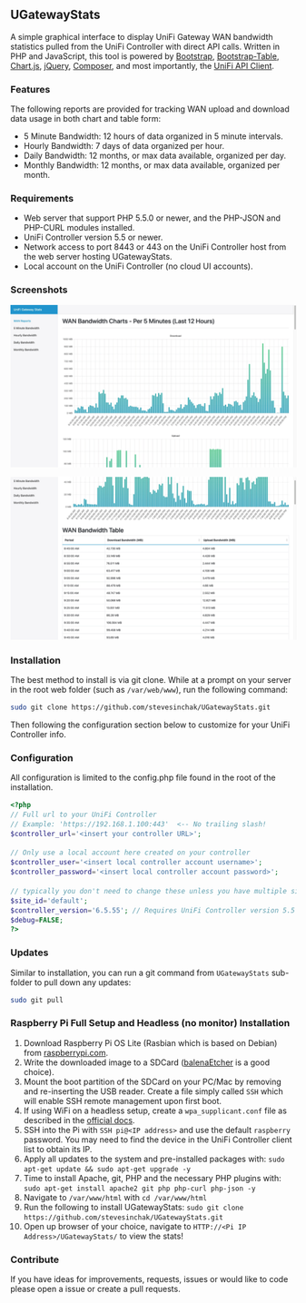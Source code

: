 ## UGatewayStats

A simple graphical interface to display UniFi Gateway WAN bandwidth statistics pulled from the UniFi Controller with direct API calls. Written in PHP and JavaScript, this tool is powered by [Bootstrap](https://getbootstrap.com/), [Bootstrap-Table](https://bootstrap-table.com/), [Chart.js](https://www.chartjs.org/), [jQuery](https://jquery.com/), [Composer](https://getcomposer.org/), and most importantly, the [UniFi API Client](https://github.com/Art-of-WiFi/UniFi-API-client).

### Features

The following reports are provided for tracking WAN upload and download data usage in both chart and table form:

- 5 Minute Bandwidth: 12 hours of data organized in 5 minute intervals. 
- Hourly Bandwidth: 7 days of data organized per hour. 
- Daily Bandwidth: 12 months, or max data available, organized per day. 
- Monthly Bandwidth: 12 months, or max data available, organized per month. 

### Requirements

- Web server that support PHP 5.5.0 or newer, and the PHP-JSON and PHP-CURL modules installed. 
- UniFi Controller version 5.5 or newer.
- Network access to port 8443 or 443 on the UniFi Controller host from the web server hosting UGatewayStats. 
- Local account on the UniFi Controller (no cloud UI accounts). 

### Screenshots

![Screenshot 1](https://raw.githubusercontent.com/stevesinchak/UGatewayStats/main/Screenshot1.jpg)

![Screenshot 2](https://raw.githubusercontent.com/stevesinchak/UGatewayStats/main/Screenshot2.jpg)

### Installation 

The best method to install is via git clone.  While at a prompt on your server in the root web folder (such as `/var/web/www`), run the following command:

```bash
sudo git clone https://github.com/stevesinchak/UGatewayStats.git
```
Then following the configuration section below to customize for your UniFi Controller info. 

### Configuration

All configuration is limited to the config.php file found in the root of the installation. 

```php
<?php
// Full url to your UniFi Controller
// Example: 'https://192.168.1.100:443'  <-- No trailing slash!
$controller_url='<insert your controller URL>';

// Only use a local account here created on your controller
$controller_user='<insert local controller account username>';
$controller_password='<insert local controller account password>';

// typically you don't need to change these unless you have multiple sites
$site_id='default';
$controller_version='6.5.55'; // Requires UniFi Controller version 5.5 or newer
$debug=FALSE;
?>
```

### Updates

Similar to installation, you can run a git command from `UGatewayStats` sub-folder to pull down any updates:

```bash
sudo git pull
```

### Raspberry Pi Full Setup and Headless (no monitor) Installation
1. Download Raspberry Pi OS Lite (Rasbian which is based on Debian) from [raspberrypi.com](https://www.raspberrypi.com/software/operating-systems/).
2. Write the downloaded image to a SDCard ([balenaEtcher](https://www.balena.io/etcher/) is a good choice).
3. Mount the boot partition of the SDCard on your PC/Mac by removing and re-inserting the USB reader.  Create a file simply called `SSH` which will enable SSH remote management upon first boot. 
4. If using WiFi on a headless setup, create a `wpa_supplicant.conf` file as described in the [official docs](https://www.raspberrypi.com/documentation/computers/configuration.html#configuring-networking31). 
5. SSH into the Pi with `SSH pi@<IP address>` and use the default `raspberry` password. You may need to find the device in the UniFi Controller client list to obtain its IP. 
6. Apply all updates to the system and pre-installed packages with: `sudo apt-get update && sudo apt-get upgrade -y`
7. Time to install Apache, git, PHP and the necessary PHP plugins with: `sudo apt-get install apache2 git php php-curl php-json -y`
8. Navigate to `/var/www/html` with `cd /var/www/html`
9. Run the following to install UGatewayStats: `sudo git clone https://github.com/stevesinchak/UGatewayStats.git`
10. Open up browser of your choice, navigate to `HTTP://<Pi IP Address>/UGatewayStats/` to view the stats!

### Contribute

If you have ideas for improvements, requests, issues or would like to code please open a issue or create a pull requests. 



